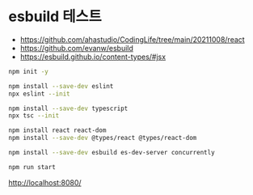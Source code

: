 # esbuild 테스트

- <https://github.com/ahastudio/CodingLife/tree/main/20211008/react>
- <https://github.com/evanw/esbuild>
- <https://esbuild.github.io/content-types/#jsx>

```bash
npm init -y

npm install --save-dev eslint
npx eslint --init

npm install --save-dev typescript
npx tsc --init

npm install react react-dom
npm install --save-dev @types/react @types/react-dom

npm install --save-dev esbuild es-dev-server concurrently

npm run start
```

<http://localhost:8080/>
